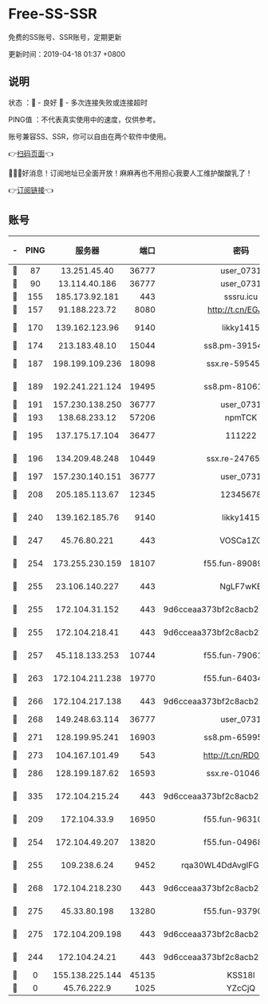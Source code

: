 # Free-SS-SSR

免费的SS账号、SSR账号，定期更新

更新时间：2019-04-18 01:37 +0800

## 说明

状态     ：🙂 - 良好 🙁 - 多次连接失败或连接超时

PING值   ：不代表真实使用中的速度，仅供参考。

账号兼容SS、SSR，你可以自由在两个软件中使用。

👉[扫码页面](https://liesauer.github.io/Free-SS-SSR/)👈

🎉🎉🎉好消息！订阅地址已全面开放！麻麻再也不用担心我要人工维护酸酸乳了！

👉[订阅链接](https://www.liesauer.net/yogurt/subscribe?ACCESS_TOKEN=DAYxR3mMaZAsaqUb)👈

## 账号

|-|PING|服务器|端口|密码|加密方式|区域|
|:----:|:----:|:-----:|-----:|:----:|:----:|:----:|
|🙂|87|13.251.45.40|36777|user_0731|chacha20|SG|
|🙂|90|13.114.40.186|36777|user_0731|chacha20|JP|
|🙂|155|185.173.92.181|443|sssru.icu|rc4-md5|RU|
|🙂|157|91.188.223.72|8080|http://t.cn/EGJIyrl|rc4-md5|RU|
|🙂|170|139.162.123.96|9140|likky1415|aes-256-cfb|JP|
|🙂|174|213.183.48.10|15044|ss8.pm-39154943|rc4-md5|RU|
|🙂|187|198.199.109.236|18098|ssx.re-59545724|aes-256-cfb|US|
|🙂|189|192.241.221.124|19495|ss8.pm-81061227|aes-256-cfb|US|
|🙂|191|157.230.138.250|36777|user_0731|chacha20|US|
|🙂|193|138.68.233.12|57206|npmTCK|rc4-md5|US|
|🙂|195|137.175.17.104|36477|111222|aes-256-cfb|US|
|🙂|196|134.209.48.248|10449|ssx.re-24765202|aes-256-cfb|US|
|🙂|197|157.230.140.151|36777|user_0731|chacha20|US|
|🙂|208|205.185.113.67|12345|12345678|aes-256-cfb|US|
|🙂|240|139.162.185.76|9140|likky1415|aes-256-cfb|DE|
|🙂|247|45.76.80.221|443|VOSCa1ZG|aes-256-cfb|DE|
|🙂|254|173.255.230.159|18107|f55.fun-89089831|aes-256-cfb|US|
|🙂|255|23.106.140.227|443|NgLF7wKB|aes-256-cfb|US|
|🙂|255|172.104.31.152|443|9d6cceaa373bf2c8acb22e60b6a58be6|aes-256-cfb|US|
|🙂|255|172.104.218.41|443|9d6cceaa373bf2c8acb22e60b6a58be6|aes-256-cfb|US|
|🙂|257|45.118.133.253|10744|f55.fun-79061620|aes-256-cfb|SG|
|🙂|263|172.104.211.238|19770|f55.fun-64034702|aes-256-cfb|US|
|🙂|266|172.104.217.138|443|9d6cceaa373bf2c8acb22e60b6a58be6|aes-256-cfb|US|
|🙂|268|149.248.63.114|36777|user_0731|chacha20|CA|
|🙂|271|128.199.95.241|16903|ss8.pm-65995884|aes-256-cfb|SG|
|🙂|273|104.167.101.49|543|http://t.cn/RD0D7sx|rc4-md5|CA|
|🙂|286|128.199.187.62|16593|ssx.re-01046701|aes-256-cfb|SG|
|🙂|335|172.104.215.24|443|9d6cceaa373bf2c8acb22e60b6a58be6|aes-256-cfb|US|
|🙂|209|172.104.33.9|16950|f55.fun-96310007|aes-256-cfb|SG|
|🙂|254|172.104.49.207|13820|f55.fun-04968716|aes-256-cfb|SG|
|🙂|255|109.238.6.24|9452|rqa30WL4DdAvgIFG6Fs3znzTa|aes-256-cfb|FR|
|🙂|268|172.104.218.230|443|9d6cceaa373bf2c8acb22e60b6a58be6|aes-256-cfb|US|
|🙂|275|45.33.80.198|13280|f55.fun-93790108|aes-256-cfb|US|
|🙂|275|172.104.209.198|443|9d6cceaa373bf2c8acb22e60b6a58be6|aes-256-cfb|US|
|🙁|244|172.104.24.21|443|9d6cceaa373bf2c8acb22e60b6a58be6|aes-256-cfb|US|
|🙁|0|155.138.225.144|45135|KSS18l|rc4-md5|US|
|🙁|0|45.76.222.9|1025|YZcCjQ|rc4-md5|JP|
